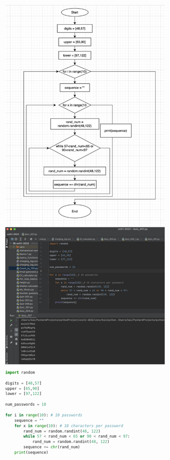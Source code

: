 ![Flowchart](https://github.com/KaiFig/unit-1/blob/main/Quiz/Quiz_007_flowchart.jpg)
![Test](https://github.com/KaiFig/unit-1/blob/main/Quiz/Quiz_007_test.jpg)
```.py
import random

digits = [48,57]
upper = [65,90]
lower = [97,122]

num_passwords = 10

for i in range(10): # 10 passwords
    sequence = ""
    for x in range(10): # 10 characters per password
        rand_num = random.randint(48, 122)
        while 57 < rand_num < 65 or 90 < rand_num < 97:
            rand_num = random.randint(48, 122)
        sequence += chr(rand_num)
    print(sequence)

